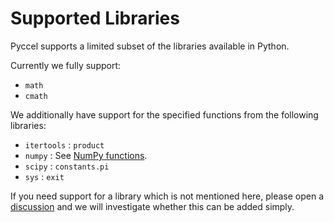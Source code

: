 # Supported Libraries

Pyccel supports a limited subset of the libraries available in Python.

Currently we fully support:
-   `math`
-   `cmath`

We additionally have support for the specified functions from the following libraries:
-   `itertools` : `product`
-   `numpy` : See [NumPy functions](./numpy-functions.md).
-   `scipy` : `constants.pi`
-   `sys` : `exit`

If you need support for a library which is not mentioned here, please open a [discussion](https://github.com/pyccel/pyccel/discussions/categories/ideas) and we will investigate whether this can be added simply.
